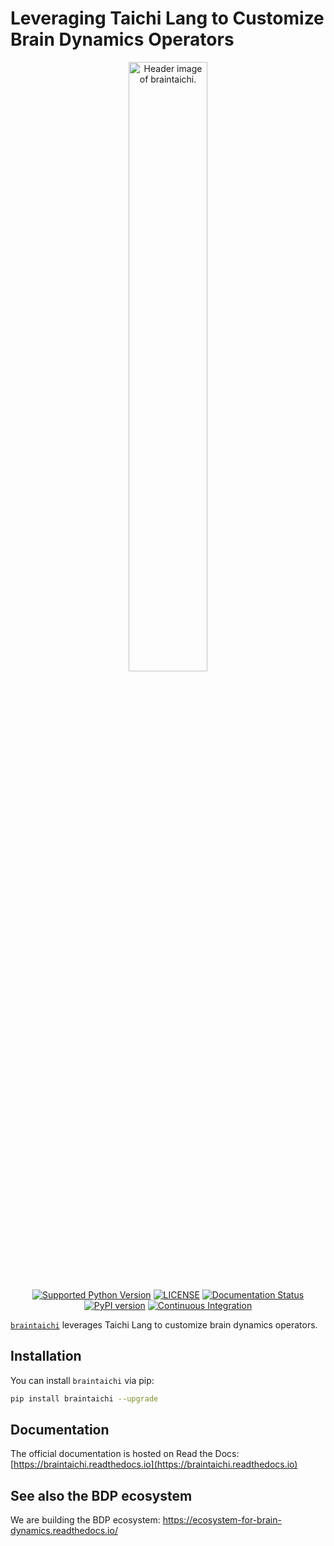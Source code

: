 # Leveraging Taichi Lang to Customize Brain Dynamics Operators


<p align="center">
  	<img alt="Header image of braintaichi." src="https://github.com/chaoming0625/braintaichi/blob/main/docs/_static/braintaichi.jpg" width=50%>
</p> 



<p align="center">
	<a href="https://pypi.org/project/braintaichi/"><img alt="Supported Python Version" src="https://img.shields.io/pypi/pyversions/braintaichi"></a>
	<a href="https://github.com/chaoming0625/braintaichi/blob/main/LICENSE"><img alt="LICENSE" src="https://img.shields.io/badge/License-Apache%202.0-blue.svg"></a>
    <a href='https://braintaichi.readthedocs.io/en/latest/?badge=latest'>
        <img src='https://readthedocs.org/projects/braintaichi/badge/?version=latest' alt='Documentation Status' />
    </a>  	
    <a href="https://badge.fury.io/py/braintaichi"><img alt="PyPI version" src="https://badge.fury.io/py/braintaichi.svg"></a>
    <a href="https://github.com/chaoming0625/braintaichi/actions/workflows/CI.yml"><img alt="Continuous Integration" src="https://github.com/chaoming0625/braintaichi/actions/workflows/CI.yml/badge.svg"></a>
</p>


[``braintaichi``](https://github.com/chaoming0625/braintaichi) leverages Taichi Lang to customize brain dynamics operators.


## Installation

You can install ``braintaichi`` via pip:

```bash
pip install braintaichi --upgrade
```

## Documentation

The official documentation is hosted on Read the Docs: [https://braintaichi.readthedocs.io](https://braintaichi.readthedocs.io)


## See also the BDP ecosystem

We are building the BDP ecosystem: https://ecosystem-for-brain-dynamics.readthedocs.io/

